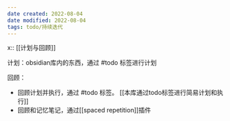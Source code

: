 ```yaml
---
date created: 2022-08-04
date modified: 2022-08-04
tags: todo/持续迭代
---
```


x:: [[计划与回顾]]

计划：obsidian库内的东西，通过 #todo 标签进行计划

回顾：

- 回顾计划并执行，通过 #todo 标签。 [[本库通过todo标签进行简易计划和执行]]
- 回顾和记忆笔记，通过[[spaced repetition]]插件

